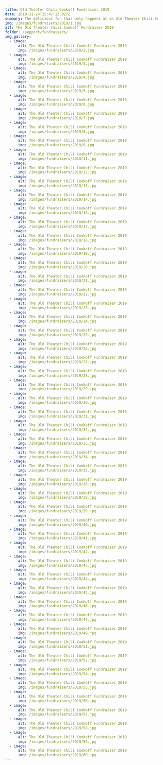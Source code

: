 ```yaml
---
title: Old Theater Chili Cookoff Fundraiser 2019
date: 2019-11-24T15:47:13.027Z
summary: The delicious fun that only happens at an Old Theater Chili Cookoff!
img: /images/fundraisers/2019/1.jpg
alt: The Old Theater Chili Cookoff Fundraiser 2019
folder: /support/fundraisers/
img_gallery:
  - image:
      alt: The Old Theater Chili Cookoff Fundraiser 2019
      img: /images/fundraisers/2019/2.jpg
  - image:
      alt: The Old Theater Chili Cookoff Fundraiser 2019
      img: /images/fundraisers/2019/3.jpg
  - image:
      alt: The Old Theater Chili Cookoff Fundraiser 2019
      img: /images/fundraisers/2019/4.jpg
  - image:
      alt: The Old Theater Chili Cookoff Fundraiser 2019
      img: /images/fundraisers/2019/5.jpg
  - image:
      alt: The Old Theater Chili Cookoff Fundraiser 2019
      img: /images/fundraisers/2019/6.jpg
  - image:
      alt: The Old Theater Chili Cookoff Fundraiser 2019
      img: /images/fundraisers/2019/7.jpg
  - image:
      alt: The Old Theater Chili Cookoff Fundraiser 2019
      img: /images/fundraisers/2019/8.jpg
  - image:
      alt: The Old Theater Chili Cookoff Fundraiser 2019
      img: /images/fundraisers/2019/9.jpg
  - image:
      alt: The Old Theater Chili Cookoff Fundraiser 2019
      img: /images/fundraisers/2019/11.jpg
  - image:
      alt: The Old Theater Chili Cookoff Fundraiser 2019
      img: /images/fundraisers/2019/12.jpg
  - image:
      alt: The Old Theater Chili Cookoff Fundraiser 2019
      img: /images/fundraisers/2019/13.jpg
  - image:
      alt: The Old Theater Chili Cookoff Fundraiser 2019
      img: /images/fundraisers/2019/14.jpg
  - image:
      alt: The Old Theater Chili Cookoff Fundraiser 2019
      img: /images/fundraisers/2019/16.jpg
  - image:
      alt: The Old Theater Chili Cookoff Fundraiser 2019
      img: /images/fundraisers/2019/17.jpg
  - image:
      alt: The Old Theater Chili Cookoff Fundraiser 2019
      img: /images/fundraisers/2019/18.jpg
  - image:
      alt: The Old Theater Chili Cookoff Fundraiser 2019
      img: /images/fundraisers/2019/19.jpg
  - image:
      alt: The Old Theater Chili Cookoff Fundraiser 2019
      img: /images/fundraisers/2019/20.jpg
  - image:
      alt: The Old Theater Chili Cookoff Fundraiser 2019
      img: /images/fundraisers/2019/21.jpg
  - image:
      alt: The Old Theater Chili Cookoff Fundraiser 2019
      img: /images/fundraisers/2019/22.jpg
  - image:
      alt: The Old Theater Chili Cookoff Fundraiser 2019
      img: /images/fundraisers/2019/23.jpg
  - image:
      alt: The Old Theater Chili Cookoff Fundraiser 2019
      img: /images/fundraisers/2019/24.jpg
  - image:
      alt: The Old Theater Chili Cookoff Fundraiser 2019
      img: /images/fundraisers/2019/25.jpg
  - image:
      alt: The Old Theater Chili Cookoff Fundraiser 2019
      img: /images/fundraisers/2019/26.jpg
  - image:
      alt: The Old Theater Chili Cookoff Fundraiser 2019
      img: /images/fundraisers/2019/27.jpg
  - image:
      alt: The Old Theater Chili Cookoff Fundraiser 2019
      img: /images/fundraisers/2019/28.jpg
  - image:
      alt: The Old Theater Chili Cookoff Fundraiser 2019
      img: /images/fundraisers/2019/29.jpg
  - image:
      alt: The Old Theater Chili Cookoff Fundraiser 2019
      img: /images/fundraisers/2019/30.jpg
  - image:
      alt: The Old Theater Chili Cookoff Fundraiser 2019
      img: /images/fundraisers/2019/31.jpg
  - image:
      alt: The Old Theater Chili Cookoff Fundraiser 2019
      img: /images/fundraisers/2019/32.jpg
  - image:
      alt: The Old Theater Chili Cookoff Fundraiser 2019
      img: /images/fundraisers/2019/33.jpg
  - image:
      alt: The Old Theater Chili Cookoff Fundraiser 2019
      img: /images/fundraisers/2019/34.jpg
  - image:
      alt: The Old Theater Chili Cookoff Fundraiser 2019
      img: /images/fundraisers/2019/35.jpg
  - image:
      alt: The Old Theater Chili Cookoff Fundraiser 2019
      img: /images/fundraisers/2019/36.jpg
  - image:
      alt: The Old Theater Chili Cookoff Fundraiser 2019
      img: /images/fundraisers/2019/38.jpg
  - image:
      alt: The Old Theater Chili Cookoff Fundraiser 2019
      img: /images/fundraisers/2019/39.jpg
  - image:
      alt: The Old Theater Chili Cookoff Fundraiser 2019
      img: /images/fundraisers/2019/40.jpg
  - image:
      alt: The Old Theater Chili Cookoff Fundraiser 2019
      img: /images/fundraisers/2019/41.jpg
  - image:
      alt: The Old Theater Chili Cookoff Fundraiser 2019
      img: /images/fundraisers/2019/42.jpg
  - image:
      alt: The Old Theater Chili Cookoff Fundraiser 2019
      img: /images/fundraisers/2019/43.jpg
  - image:
      alt: The Old Theater Chili Cookoff Fundraiser 2019
      img: /images/fundraisers/2019/44.jpg
  - image:
      alt: The Old Theater Chili Cookoff Fundraiser 2019
      img: /images/fundraisers/2019/45.jpg
  - image:
      alt: The Old Theater Chili Cookoff Fundraiser 2019
      img: /images/fundraisers/2019/46.jpg
  - image:
      alt: The Old Theater Chili Cookoff Fundraiser 2019
      img: /images/fundraisers/2019/47.jpg
  - image:
      alt: The Old Theater Chili Cookoff Fundraiser 2019
      img: /images/fundraisers/2019/49.jpg
  - image:
      alt: The Old Theater Chili Cookoff Fundraiser 2019
      img: /images/fundraisers/2019/51.jpg
  - image:
      alt: The Old Theater Chili Cookoff Fundraiser 2019
      img: /images/fundraisers/2019/52.jpg
  - image:
      alt: The Old Theater Chili Cookoff Fundraiser 2019
      img: /images/fundraisers/2019/54.jpg
  - image:
      alt: The Old Theater Chili Cookoff Fundraiser 2019
      img: /images/fundraisers/2019/55.jpg
  - image:
      alt: The Old Theater Chili Cookoff Fundraiser 2019
      img: /images/fundraisers/2019/56.jpg
  - image:
      alt: The Old Theater Chili Cookoff Fundraiser 2019
      img: /images/fundraisers/2019/57.jpg
  - image:
      alt: The Old Theater Chili Cookoff Fundraiser 2019
      img: /images/fundraisers/2019/58.jpg
  - image:
      alt: The Old Theater Chili Cookoff Fundraiser 2019
      img: /images/fundraisers/2019/59.jpg
  - image:
      alt: The Old Theater Chili Cookoff Fundraiser 2019
      img: /images/fundraisers/2019/60.jpg
---
```

